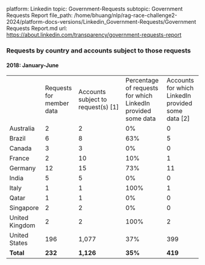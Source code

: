 platform: Linkedin
topic: Government-Requests
subtopic: Government Requests Report
file_path: /home/bhuang/nlp/rag-race-challenge2-2024/platform-docs-versions/Linkedin_Government-Requests/Government Requests Report.md
url: https://about.linkedin.com/transparency/government-requests-report

### Requests by country and accounts subject to those requests

#### 2018: January-June

|     |     |     |     |     |
| --- | --- | --- | --- | --- |
|     | Requests for member data | Accounts subject to request(s) \[1\] | Percentage of requests for which LinkedIn provided some data | Accounts for which LinkedIn provided some data \[2\] |
| Australia | 2   | 2   | 0%  | 0   |
| Brazil | 6   | 8   | 63% | 5   |
| Canada | 3   | 3   | 0%  | 0   |
| France | 2   | 10  | 10% | 1   |
| Germany | 12  | 15  | 73% | 11  |
| India | 5   | 5   | 0%  | 0   |
| Italy | 1   | 1   | 100% | 1   |
| Qatar | 1   | 1   | 0%  | 0   |
| Singapore | 2   | 2   | 0%  | 0   |
| United Kingdom | 2   | 2   | 100% | 2   |
| United States | 196 | 1,077 | 37% | 399 |
| **Total** | **232** | **1,126** | **35%** | **419** |